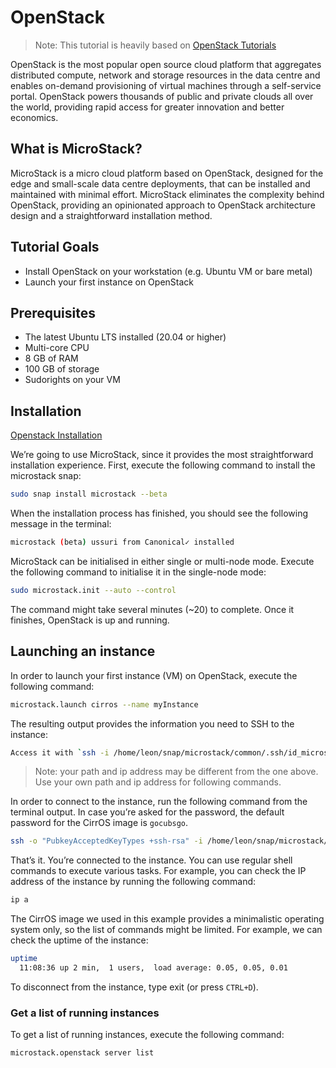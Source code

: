 
# OpenStack
> Note: This tutorial is heavily based on [OpenStack Tutorials](https://ubuntu.com/openstack/tutorials)

OpenStack is the most popular open source cloud platform that aggregates distributed compute, network and storage resources in the data centre and enables on-demand provisioning of virtual machines through a self-service portal. OpenStack powers thousands of public and private clouds all over the world, providing rapid access for greater innovation and better economics.

## What is MicroStack?
MicroStack is a micro cloud platform based on OpenStack, designed for the edge and small-scale data centre deployments, that can be installed and maintained with minimal effort. MicroStack eliminates the complexity behind OpenStack, providing an opinionated approach to OpenStack architecture design and a straightforward installation method.

## Tutorial Goals
* Install OpenStack on your workstation (e.g. Ubuntu VM or bare metal)
* Launch your first instance on OpenStack

## Prerequisites
* The latest Ubuntu LTS installed (20.04 or higher)
* Multi-core CPU
* 8 GB of RAM
* 100 GB of storage
* Sudorights on your VM

## Installation
[Openstack Installation](https://ubuntu.com/tutorials/install-openstack-on-your-workstation-and-launch-your-first-instance#1-overview)

We’re going to use MicroStack, since it provides the most straightforward installation experience. First, execute the following command to install the microstack snap:
```bash
sudo snap install microstack --beta
```

When the installation process has finished, you should see the following message in the terminal:
```bash
microstack (beta) ussuri from Canonical✓ installed
```

MicroStack can be initialised in either single or multi-node mode. Execute the following command to initialise it in the single-node mode:
```bash
sudo microstack.init --auto --control
```

The command might take several minutes (~20) to complete. Once it finishes, OpenStack is up and running.

## Launching an instance
In order to launch your first instance (VM) on OpenStack, execute the following command:
```bash
microstack.launch cirros --name myInstance
```

The resulting output provides the information you need to SSH to the instance:
```bash
Access it with `ssh -i /home/leon/snap/microstack/common/.ssh/id_microstack cirros@10.20.20.71`
```
> Note: your path and ip address may be different from the one above. Use your own path and ip address for following commands.

In order to connect to the instance, run the following command from the terminal output. In case you’re asked for the password, the default password for the CirrOS image is `gocubsgo`.

```bash
ssh -o "PubkeyAcceptedKeyTypes +ssh-rsa" -i /home/leon/snap/microstack/common/.ssh/id_microstack cirros@10.20.20.71
```

That’s it. You’re connected to the instance. You can use regular shell commands to execute various tasks. For example, you can check the IP address of the instance by running the following command:
```bash
ip a
```

The CirrOS image we used in this example provides a minimalistic operating system only, so the list of commands might be limited. For example, we can check the uptime of the instance:

```bash
uptime
  11:08:36 up 2 min,  1 users,  load average: 0.05, 0.05, 0.01
```

To disconnect from the instance, type exit (or press ``CTRL+D``).

### Get a list of running instances

To get a list of running instances, execute the following command:
```bash
microstack.openstack server list
```








